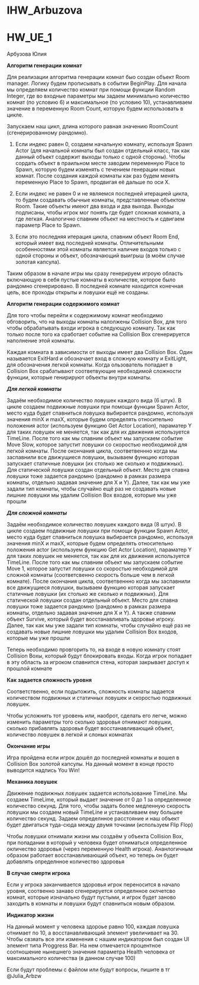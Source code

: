 # IHW_Arbuzova

# HW_UE_1

Арбузова Юлия

**Алгоритм генерации комнат**

Для реализации алгоритма генерации комнат быо создан объект Room manager. Логику будем прописывать в событии BeginPlay. Для начала мы определяем количество комнат при помощи функции Random Integer, где во входные параметры мы задаем минимально количество комнат (по условию 6) и максимальное (по условию 10), устанавливаем значение в переменную Room Count, которую будем использовать в цикле.

Запускаем наш цикл, длина которого равная значению RoomCount (сгенерированному рандомно).

1. Если индекс равен 0, создаем начальную комнату, используя Spawn Actor (для начальной комнаты был создан отдельный класс, так как данный объект содержит выходы только с одной стороны). Чтобы соpдать объект в праильном месте заводим переменную Place to Spawn, которую будем изменять с течением генерации новых комнат. После создания каждой комнаты как раз будем менять переменную Place to Spawn, продвигая её дальше по оси X.

2. Если индекс не равен 0 и не являемся последней итерацией цикла, то будем создавать обычные комнаты, представленные объектом Room. Такие объекты имеют два входа и два выхода. Выходы подписаны, чтобы игрок мог понять где будет сложная комната, а где легкая. Аналогично спавним объект на местность и сдвигаем параметр Place to Spawn.

3. Если это последняя итерация цикла, спавним объект Room End, который имеет вид последней комнаты. Отличительными особенностями этой комнаты является наличие входов только с одной стороны и объект, обозначающий выигрыш (в моём случае золотая капсула).

Таким образом в начале игры мы сразу генерируем игроую область включающую в себя пустые комнаты в количестве, которое было рандомно сгенерировано. В последней комнате находится конечная цель, все проходы открыты и ловушки ещё не созданы.

**Алгоритм генерации содержимого комнат**

Для того чтобы перейти к содержимому комнат необходимо обговорить, что на выходы комнаты налолжены Collision Box, для того чтобы обрабатывать входи игрока в следующую комнату. Так как только после того ка сработает событие на Collision Box сгенерируется наполнение этой комнаты.

Каждая комната в зависимости от выходы имеет два Collision Box. Один называется ExitHard и обозначает вход в сложную комнату и ExitLight, для обозначения легкой комнаты. Когда ользователь попадает в Collision Box срабатывают соответвующие необходимой сложности функции, которые генирируют объекты внутри комнаты.

**_Для легкой комнаты_**

Задаём необходимое количество ловушек каждого вида (6 штук). В цикле создаем подвижные ловушки при помощи функции Spawn Actor, место куда будет спавниться ловушка выбирается рандомно, используя значения minX и maxX, которые будем определять относительно положения actor (используем функцию Get Actor Location), параматер Y для таких ловушек не меняется, так как для их движения используется TimeLine. После того как мы спавним объект мы запускаем событие Move Slow, которое запустит ловушки со скоростью необходимой для легкой комнаты. После окончания цикла, соответвеннно когда мы заспавнили все движущиеся ловушки, вызываем функцию которая запускает статичные ловушки (их столько же сколько и подвижных). Для статической ловушки создан отдельный объект. Место для спавна ловушки тоже задается рандомно (рандомно в рамках размера комнаты, отдельно задавая значение для X и Y). Далее, так как мы уже задали тип комнаты, чтобы случайно ещё раз не создавать новые лишние ловушки мы удалим Collision Box входов, которые мы уже прошли

**_Для сложной комнаты_**

Задаём необходимое количество ловушек каждого вида (8 штук). В цикле создаем подвижные ловушки при помощи функции Spawn Actor, место куда будет спавниться ловушка выбирается рандомно, используя значения minX и maxX, которые будем определять относительно положения actor (используем функцию Get Actor Location), параматер Y для таких ловушек не меняется, так как для их движения используется TimeLine. После того как мы спавним объект мы запускаем событие Move 1, которое запустит ловушки со скоростью необходимой для сложной комнаты (соответсвенно скорость больше чем в легкой комнате). После окончания цикла, соответвеннно когда мы заспавнили все движущиеся ловушки, вызываем функцию которая запускает статичные ловушки (их столько же сколько и подвижных). Для статической ловушки создан отдельный объект. Место для спавна ловушки тоже задается рандомно (рандомно в рамках размера комнаты, отдельно задавая значение для X и Y). А также спавним объект Survive, который будет восстанавливать здоровье игроку. Далее, так как мы уже задали тип комнаты, чтобы случайно ещё раз не создавать новые лишние ловушки мы удалим Collision Box входов, которые мы уже прошли

Теперь необходимо провгорить то, на входе в новую комнату стоят Collision Boxы, который будут блокировать входы. Когда игрок попадает в эту область за игроком спавнится стена, которая закрывает доступ к прошлой комнате

**Как задается сложность уровня**

Соответственно, если подытожить, сложность комнаты задается количеством подвижных и статичных ловушек и скоростью подвижных ловушек.

Чтобы усложнить тот уровень или, наоброт, сделать его легче, можно изменить параметры того сколько здоровья отнимают ловушки, сколько прибавлять здоровья будет восстанавливающий объект, количество ловушек в легкой и слоных комнатах

**Окончание игры**

Игра пройдена если игрок дошёл до последней комнаты и вошел в Collision Box золотой капсулы. На данный момент в конце просто выводится надпись You Win!

**Механика ловушек**

Движение подвижных ловушек задается использование TimeLine. Мы создаем TimeLime, который выдает значение от 0 до 1 за определенное количество секунд. Для того, чтобы задать более медленную скорость ловушки мы создаем новый TimeLine и устанавливаем ему большее количество секунд. Задаем определнное расстояние и наш объект будет двигаться туда-сюда между двумя точками (используем Flip Flop)

Чтобы ловушки отнимали жизни мы создаём у объекта Collision Box, при попадании в который у человека будет отниматься определенное окличество здоровья (через переменную Health игрока). Ананлогичным образом работает восстанавливающий объект, но теперь он будет добавлять определнное количество здоровья

**В случае смерти игрока**

Если у игрока заканчивается здоровья игрок переносится в начало уровня, соотвенно занаво сгенерируется определнное оклчетсво комнат, которые изначально будут пустыми, и игрок будет заново заходить в комнаты и ловушки будут спавниться новым образом.

**Индикатор жизни**

На данный момент у человека здороье равно 100, каждая ловушка отнимает по 10, а восстанавливающий элемент увеличивает на 30. Чтобы свзяать все эти изменения с нашим индикатором был создан UI элемент типа Proggress Bar. На нем отмечается процентное соотношение нынешнего значения параметра Health человека от максимального количества (в данном случае 100)

Если будут проблемы с файлом или будут вопросы, пишите в тг @Julia_Arbzw









